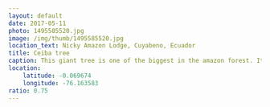 ```yaml
---
layout: default
date: 2017-05-11
photo: 1495585520.jpg
image: /img/thumb/1495585520.jpg
location_text: Nicky Amazon Lodge, Cuyabeno, Ecuador
title: Ceiba tree
caption: This giant tree is one of the biggest in the amazon forest. It is the same familly tree than the ones venered by the Mayans. Here the indegenous people believe that the spirit of a good person once he passes away will go to the top of the tree and the bad ones will stay at the bottom. That is also why you will not see a mother with a baby walking pass such tree.
location:
    latitude: -0.069674
    longitude: -76.163583
ratio: 0.75
---
```


